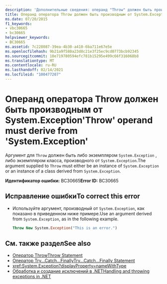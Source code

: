 ```yaml
---
description: 'Дополнительные сведения: операнд "Throw" должен быть производным от "System. Exception"'
title: Операнд оператора Throw должен быть производным от System.Exception
ms.date: 07/20/2015
f1_keywords:
- vbc30665
- bc30665
helpviewer_keywords:
- BC30665
ms.assetid: 7c228087-39ea-4b30-a410-6ba711e67e5e
ms.openlocfilehash: 9b21a9f580a23d8c21e3f25ec9cd0773bcb92345
ms.sourcegitcommit: 10e719780594efc781b15295e499c66f316068b8
ms.translationtype: MT
ms.contentlocale: ru-RU
ms.lasthandoff: 02/14/2021
ms.locfileid: "100477207"
---
```

# <a name="throw-operand-must-derive-from-systemexception"></a><span data-ttu-id="5d029-103">Операнд оператора Throw должен быть производным от System.Exception</span><span class="sxs-lookup"><span data-stu-id="5d029-103">'Throw' operand must derive from 'System.Exception'</span></span>

<span data-ttu-id="5d029-104">Аргумент для `Throw` должен быть либо экземпляром `System.Exception` , либо экземпляром класса, производного от `System.Exception`.</span><span class="sxs-lookup"><span data-stu-id="5d029-104">The argument supplied to `Throw` must either be an instance of `System.Exception` or an instance of a class derived from `System.Exception`.</span></span>  
  
 <span data-ttu-id="5d029-105">**Идентификатор ошибки:** BC30665</span><span class="sxs-lookup"><span data-stu-id="5d029-105">**Error ID:** BC30665</span></span>  
  
## <a name="to-correct-this-error"></a><span data-ttu-id="5d029-106">Исправление ошибки</span><span class="sxs-lookup"><span data-stu-id="5d029-106">To correct this error</span></span>  
  
- <span data-ttu-id="5d029-107">Используйте аргумент, производный от `System.Exception`, как показано в приведенном ниже примере.</span><span class="sxs-lookup"><span data-stu-id="5d029-107">Use an argument derived from `System.Exception`, as in the following example.</span></span>  
  
    ```vb
    Throw New System.Exception("This is an error.")  
    ```  
  
## <a name="see-also"></a><span data-ttu-id="5d029-108">См. также раздел</span><span class="sxs-lookup"><span data-stu-id="5d029-108">See also</span></span>

- [<span data-ttu-id="5d029-109">Оператор Throw</span><span class="sxs-lookup"><span data-stu-id="5d029-109">Throw Statement</span></span>](../language-reference/statements/throw-statement.md)
- [<span data-ttu-id="5d029-110">Оператор Try...Catch...Finally</span><span class="sxs-lookup"><span data-stu-id="5d029-110">Try...Catch...Finally Statement</span></span>](../language-reference/statements/try-catch-finally-statement.md)
- <xref:System.Exception?displayProperty=nameWithType>
- [<span data-ttu-id="5d029-111">Обработка и создание исключений в .NET</span><span class="sxs-lookup"><span data-stu-id="5d029-111">Handling and throwing exceptions in .NET</span></span>](../../standard/exceptions/index.md)
